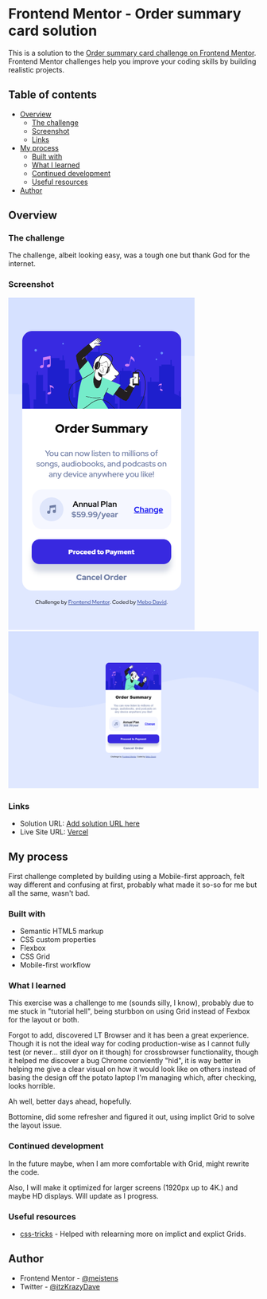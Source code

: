 # Frontend Mentor - Order summary card solution

This is a solution to the [Order summary card challenge on Frontend Mentor](https://www.frontendmentor.io/challenges/order-summary-component-QlPmajDUj). Frontend Mentor challenges help you improve your coding skills by building realistic projects.

## Table of contents

- [Overview](#overview)
  - [The challenge](#the-challenge)
  - [Screenshot](#screenshot)
  - [Links](#links)
- [My process](#my-process)
  - [Built with](#built-with)
  - [What I learned](#what-i-learned)
  - [Continued development](#continued-development)
  - [Useful resources](#useful-resources)
- [Author](#author)

## Overview

### The challenge

The challenge, albeit looking easy, was a tough one but thank God for the internet.

### Screenshot

![iPhone SE (375px)](./images/iphone.png)
![Macbook 13](./images/macbook.png)

### Links

- Solution URL: [Add solution URL here](https://)
- Live Site URL: [Vercel](https://ordersummary-five.vercel.app)

## My process

First challenge completed by building using a Mobile-first approach, felt way different and confusing at first, probably what made it so-so for me but all the same, wasn't bad.

### Built with

- Semantic HTML5 markup
- CSS custom properties
- Flexbox
- CSS Grid
- Mobile-first workflow

### What I learned

This exercise was a challenge to me (sounds silly, I know), probably due to me stuck in "tutorial hell", being sturbbon on using Grid instead of Fexbox for the layout or both.

Forgot to add, discovered LT Browser and it has been a great experience. Though it is not the ideal way for coding production-wise as I cannot fully test (or never... still dyor on it though) for crossbrowser functionality, though it helped me discover a bug Chrome conviently "hid", it is way better in helping me give a clear visual on how it would look like on others instead of basing the design off the potato laptop I'm managing which, after checking, looks horrible.

Ah well, better days ahead, hopefully.

Bottomine, did some refresher and figured it out, using implict Grid to solve the layout issue.

### Continued development

In the future maybe, when I am more comfortable with Grid, might rewrite the code.

Also, I will make it optimized for larger screens (1920px up to 4K.) and maybe HD displays. Will update as I progress.

### Useful resources

- [css-tricks](https://www.css-tricks.com) - Helped with relearning more on implict and explict Grids.

## Author

- Frontend Mentor - [@meistens](https://www.frontendmentor.io/profile/meistens)
- Twitter - [@itzKrazyDave](https://www.twitter.com/itzKrazyDave)
